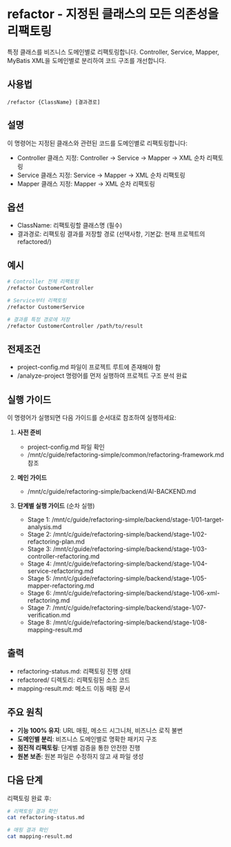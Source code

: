 # refactor - 지정된 클래스의 모든 의존성을 리팩토링

특정 클래스를 비즈니스 도메인별로 리팩토링합니다. Controller, Service, Mapper, MyBatis XML을 도메인별로 분리하여 코드 구조를 개선합니다.

## 사용법
```
/refactor {ClassName} [결과경로]
```

## 설명
이 명령어는 지정된 클래스와 관련된 코드를 도메인별로 리팩토링합니다:
- Controller 클래스 지정: Controller → Service → Mapper → XML 순차 리팩토링
- Service 클래스 지정: Service → Mapper → XML 순차 리팩토링
- Mapper 클래스 지정: Mapper → XML 순차 리팩토링

## 옵션
- ClassName: 리팩토링할 클래스명 (필수)
- 결과경로: 리팩토링 결과를 저장할 경로 (선택사항, 기본값: 현재 프로젝트의 refactored/)

## 예시
```bash
# Controller 전체 리팩토링
/refactor CustomerController

# Service부터 리팩토링
/refactor CustomerService

# 결과를 특정 경로에 저장
/refactor CustomerController /path/to/result
```

## 전제조건
- project-config.md 파일이 프로젝트 루트에 존재해야 함
- /analyze-project 명령어를 먼저 실행하여 프로젝트 구조 분석 완료

## 실행 가이드
이 명령어가 실행되면 다음 가이드를 순서대로 참조하여 실행하세요:

1. **사전 준비**
   - project-config.md 파일 확인
   - /mnt/c/guide/refactoring-simple/common/refactoring-framework.md 참조

2. **메인 가이드**
   - /mnt/c/guide/refactoring-simple/backend/AI-BACKEND.md

3. **단계별 실행 가이드** (순차 실행)
   - Stage 1: /mnt/c/guide/refactoring-simple/backend/stage-1/01-target-analysis.md
   - Stage 2: /mnt/c/guide/refactoring-simple/backend/stage-1/02-refactoring-plan.md
   - Stage 3: /mnt/c/guide/refactoring-simple/backend/stage-1/03-controller-refactoring.md
   - Stage 4: /mnt/c/guide/refactoring-simple/backend/stage-1/04-service-refactoring.md
   - Stage 5: /mnt/c/guide/refactoring-simple/backend/stage-1/05-mapper-refactoring.md
   - Stage 6: /mnt/c/guide/refactoring-simple/backend/stage-1/06-xml-refactoring.md
   - Stage 7: /mnt/c/guide/refactoring-simple/backend/stage-1/07-verification.md
   - Stage 8: /mnt/c/guide/refactoring-simple/backend/stage-1/08-mapping-result.md

## 출력
- refactoring-status.md: 리팩토링 진행 상태
- refactored/ 디렉토리: 리팩토링된 소스 코드
- mapping-result.md: 메소드 이동 매핑 문서

## 주요 원칙
- **기능 100% 유지**: URL 매핑, 메소드 시그니처, 비즈니스 로직 불변
- **도메인별 분리**: 비즈니스 도메인별로 명확한 패키지 구조
- **점진적 리팩토링**: 단계별 검증을 통한 안전한 진행
- **원본 보존**: 원본 파일은 수정하지 않고 새 파일 생성

## 다음 단계
리팩토링 완료 후:
```bash
# 리팩토링 결과 확인
cat refactoring-status.md

# 매핑 결과 확인
cat mapping-result.md
```
